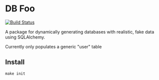 # DB Foo

[![Build Status](https://travis-ci.org/konstantinfarrell/dbfoo.svg?branch=master)](https://travis-ci.org/konstantinfarrell/dbfoo)

A package for dynamically generating databases
with realistic, fake data using SQLAlchemy.

Currently only populates a generic "user" table

## Install

    make init
